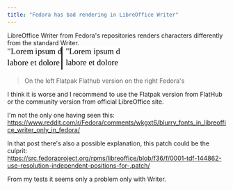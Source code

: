 ```yaml
---
title: "Fedora has bad rendering in LibreOffice Writer"
---
```


LibreOffice Writer from Fedora's repositories renders characters differently from the standard Writer.  
![Writer issue](/docs/assets/image/writer-issue.png)  
> On the left Flatpak Flathub version on the right Fedora's  
 
I think it is worse and I recommend to use the Flatpak version from FlatHub or the community version from official LibreOffice site.  

I'm not the only one having seen this:  
<https://www.reddit.com/r/Fedora/comments/wkgxt6/blurry_fonts_in_libreoffice_writer_only_in_fedora/>  

In that post there's also a possible explanation, this patch could be the culprit:  
<https://src.fedoraproject.org/rpms/libreoffice/blob/f36/f/0001-tdf-144862-use-resolution-independent-positions-for-.patch/>  

From my tests it seems only a problem only with Writer.
